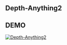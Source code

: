 ## Depth-Anything2

## DEMO
[![Depth-Anything2](https://img.shields.io/badge/Hugging%20Face-Model-FF6F20?style=flat&logo=Hugging%20Face&logoColor=white)](https://huggingface.co/spaces/depth-anything/Depth-Anything-V2)

